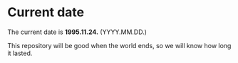 # Current date

The current date is **1995.11.24.** (YYYY.MM.DD.)

This repository will be good when the world ends, so we will know how long it lasted.